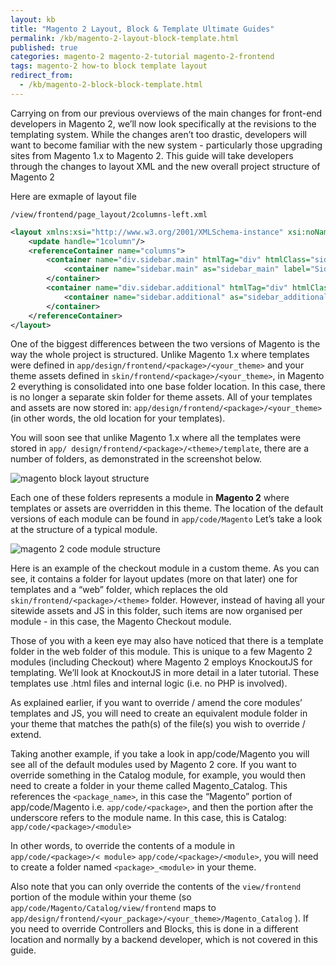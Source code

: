 ```yaml
---
layout: kb
title: "Magento 2 Layout, Block & Template Ultimate Guides"
permalink: /kb/magento-2-layout-block-template.html
published: true
categories: magento-2 magento-2-tutorial magento-2-frontend
tags: magento-2 how-to block template layout
redirect_from:
  - /kb/magento-2-block-block-template.html
---
```



Carrying on from our previous overviews of the main changes for front-end developers in Magento 2, we’ll now look specifically at the revisions to the templating system. While the changes aren’t too drastic, developers will want to become familiar with the new system - particularly those upgrading sites from Magento 1.x to Magento 2. This guide will take developers through the changes to layout XML and the new overall project structure of Magento 2

Here are exmaple of layout file

``/view/frontend/page_layout/2columns-left.xml``

~~~ xml
<layout xmlns:xsi="http://www.w3.org/2001/XMLSchema-instance" xsi:noNamespaceSchemaLocation="urn:magento:framework:View/Layout/etc/page_layout.xsd">
    <update handle="1column"/>
    <referenceContainer name="columns">
        <container name="div.sidebar.main" htmlTag="div" htmlClass="sidebar sidebar-main" after="main">
            <container name="sidebar.main" as="sidebar_main" label="Sidebar Main"/>
        </container>
        <container name="div.sidebar.additional" htmlTag="div" htmlClass="sidebar sidebar-additional" after="div.sidebar.main">
            <container name="sidebar.additional" as="sidebar_additional" label="Sidebar Additional"/>
        </container>
    </referenceContainer>
</layout>
~~~


One of the biggest differences between the two versions of Magento is the way the whole project is structured. Unlike Magento 1.x where templates were defined in `app/design/frontend/<package>/<your_theme>` and your theme assets
defined in `skin/frontend/<package>/<your_theme>`, in Magento 2 everything is
consolidated into one base folder location. In this case, there is no longer a separate
skin folder for theme assets. All of your templates and assets are now stored in:
`app/design/frontend/<package>/<your_theme>` (in other words, the old location
for your templates).



You will soon see that unlike Magento 1.x where all the templates were stored in `app/
design/frontend/<package>/<theme>/template`, there are a number of folders, as
demonstrated in the screenshot below. 

![magento block layout structure](https://lh6.googleusercontent.com/XYQG9rNyAOSVF-9Li1ux9Lil7cixHq2DtNGfHr7tZCCFeDJRJtt0MH1uZRmawQsG9puj3wuz5xoFlLXxUycejDZjgK6MOwLBCKy-xkPPWgECsvmg6elBKchv9lZCDUiq1W_R1_DP)

Each one of these folders represents a module in **Magento 2** where templates or assets
are overridden in this theme. The location of the default versions of each module can be
found in `app/code/Magento`
Let’s take a look at the structure of a typical module.

![magento 2 code module structure](https://lh3.googleusercontent.com/mo90IzXUgudcUyEVT7MQRK7m7n1jKluWTDV_OuDQSaaIsuyXblw4b9roe9v5CSHOgJDjMpnDgz5GWiepTywHFQYWikJLwGiFuio0oIXWrp3qGRivLplmvFurtT-NvbEhg_cXMZnt)

Here is an example of the checkout module in a custom theme. As you can see, it
contains a folder for layout updates (more on that later) one for templates and a “web”
folder, which replaces the old `skin/frontend/<package>/<theme>` folder. However,
instead of having all your sitewide assets and JS in this folder, such items are now
organised per module - in this case, the Magento Checkout module.

Those of you with a keen eye may also have noticed that there is a template folder in
the web folder of this module. This is unique to a few Magento 2 modules (including
Checkout) where Magento 2 employs KnockoutJS for templating. We’ll look at
KnockoutJS in more detail in a later tutorial. These templates use .html files and internal
logic (i.e. no PHP is involved).

As explained earlier, if you want to override / amend the core modules’ templates and
JS, you will need to create an equivalent module folder in your theme that matches the
path(s) of the file(s) you wish to override / extend.

Taking another example, if you take a look in app/code/Magento you will see all of
the default modules used by Magento 2 core. If you want to override something in the
Catalog module, for example, you would then need to create a folder in your theme
called Magento_Catalog. This references the `<package_name>`, in this case the
“Magento” portion of app/code/Magento i.e. `app/code/<package>`, and then the
portion after the underscore refers to the module name. In this case, this is Catalog:
`app/code/<package>/<module>`

In other words, to override the contents of a module in `app/code/<package>/<
module>`  `app/code/<package>/<module>`, you will need to create a folder named
`<package>_<module>` in your theme.

Also note that you can only override the contents of the `view/frontend` portion of the
module within your theme (so `app/code/Magento/Catalog/view/frontend` maps to
`app/design/frontend/<your_package>/<your_theme>/Magento_Catalog` ). If you
need to override Controllers and Blocks, this is done in a different location and normally
by a backend developer, which is not covered in this guide.


